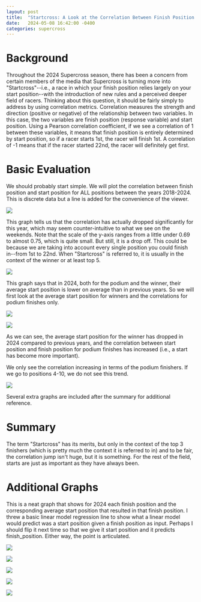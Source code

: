 ```yaml
---
layout: post
title:  "Startcross: A Look at the Correlation Between Finish Position and Start Position in Supercross"
date:   2024-05-08 16:42:00 -0400
categories: supercross
---
```

# Background
Throughout the 2024 Supercross season, there has been a concern from certain members of the media that Supercross is turning more into "Startcross"--i.e., a race in which your finish position relies largely on your start position--with the introduction of new rules and a perceived deeper field of racers. Thinking about this question, it should be fairly simply to address by using correlation metrics. Correlation measures the strength and direction (positive or negative) of the relationship between two variables. In this case, the two variables are finish position (response variable) and start position. Using a Pearson correlation coefficient, if we see a correlation of 1 between these variables, it means that finish position is entirely determined by start position, so if a racer starts 1st, the racer will finish 1st. A correlation of -1 means that if the racer started 22nd, the racer will definitely get first.

# Basic Evaluation
We should probably start simple. We will plot the correlation between finish position and start position for ALL positions between the years 2018-2024. This is discrete data but a line is added for the convenience of the viewer.

![](/_posts/assets/corr_allyears.png)

This graph tells us that the correlation has actually dropped significantly for this year, which may seem counter-intuitive to what we see on the weekends. Note that the scale of the y-axis ranges from a little under 0.69 to almost 0.75, which is quite small. But still, it is a drop off. This could be because we are taking into account every single position you could finish in--from 1st to 22nd. When "Startcross" is referred to, it is usually in the context of the winner or at least top 5. 

![](/_posts/assets/avg_start_chart.png)

This graph says that in 2024, both for the podium and the winner, their average start position is lower on average than in previous years. So we will first look at the average start position for winners and the correlations for podium finishes only.

![](/_posts/assets/winner_start_heatmap.png)

![](/_posts/assets/podium_corr.png)

As we can see, the average start position for the winner has dropped in 2024 compared to previous years, and the correlation between start position and finish position for podium finishes has increased (i.e., a start has become more important).

We only see the correlation increasing in terms of the podium finishers. If we go to positions 4-10, we do not see this trend.

![](/_posts/assets/top10_corr.png)

Several extra graphs are included after the summary for additional reference.

# Summary
The term "Startcross" has its merits, but only in the context of the top 3 finishers (which is pretty much the context it is referred to in) and to be fair, the correlation jump isn't huge, but it is something. For the rest of the field, starts are just as important as they have always been.

# Additional Graphs

This is a neat graph that shows for 2024 each finish position and the corresponding average start position that resulted in that finish position. I threw a basic linear model regression line to show what a linear model would predict was a start position given a finish position as input. Perhaps I should flip it next time so that we give it start position and it predicts finish_position. Either way, the point is articulated.

![](/_posts/assets/avg_2024_lm.png)

![](/_posts/assets/podium_start_hetamap.png)

![](/_posts/assets/top10_start.png)

![](/_posts/assets/top20_start.png)

![](/_posts/assets/cor_top20.png)


